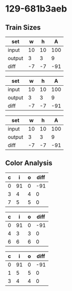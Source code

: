 # 129-681b3aeb
## Train Sizes

|set|w|h|A|
|---|---|---|---|
|input|10|10|100|
|output|3|3|9|
|diff|-7|-7|-91|


|set|w|h|A|
|---|---|---|---|
|input|10|10|100|
|output|3|3|9|
|diff|-7|-7|-91|


|set|w|h|A|
|---|---|---|---|
|input|10|10|100|
|output|3|3|9|
|diff|-7|-7|-91|


## Color Analysis

|c|i|o|diff|
|---|---|---|---|
|0|91|0|-91|
|3|4|4|0|
|7|5|5|0|


|c|i|o|diff|
|---|---|---|---|
|0|91|0|-91|
|4|3|3|0|
|6|6|6|0|


|c|i|o|diff|
|---|---|---|---|
|0|91|0|-91|
|1|5|5|0|
|3|4|4|0|

